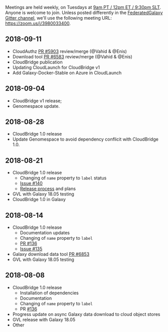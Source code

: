 Meetings are held weekly, on Tuesdays at [9am PT / 12pm ET / 9:30pm SLT](https://www.worldtimeserver.com/meeting-planner-times.aspx?&L0=US-OR&Day=14&Mon=8&Y=2018&L1=US-MD&L2=LK&L3=&L4=&L5=&L6=&L7=).
Anyone is welcome to join. Unless posted differently in the [FederatedGalaxy
Gitter channel](https://gitter.im/galaxyproject/FederatedGalaxy?utm_source=share-link&utm_medium=link&utm_campaign=share-link), we'll use the following meeting URL:
https://zoom.us/j/3980033400.

## 2018-09-11
- CloudAuthz [PR #5903](https://github.com/galaxyproject/galaxy/pull/5903) review/merge (@Vahid & @Enis)
- Download tool [PR #6583](https://github.com/galaxyproject/galaxy/pull/6583) review/merge (@Vahid & @Enis)
- CloudBridge publication
- Updating CloudLaunch for CloudBridge v1
- Add Galaxy-Docker-Stable on Azure in CloudLaunch

## 2018-09-04
- CloudBridge v1 release;
- Genomespace update.

## 2018-08-28
- CloudBridge 1.0 release
- Update Genomespace to avoid dependency conflicit with CloudBridge 1.0. 

## 2018-08-21
- CloudBridge 1.0 release
  - Changing of `name` property to `label` status
  - [Issue #140](https://github.com/CloudVE/cloudbridge/issues/140)
  - [Release process](http://cloudbridge.cloudve.org/en/latest/topics/release_process.html) and plans
- GVL with Galaxy 18.05 testing
- CloudBridge 1.0 in Galaxy

## 2018-08-14
- CloudBridge 1.0 release
  - Documentation updates
  - Changing of `name` property to `label`
  - [PR #136](https://github.com/CloudVE/cloudbridge/pull/136)
  - [Issue #135](https://github.com/CloudVE/cloudbridge/issues/135)
- Galaxy download data tool [PR #6853](https://github.com/galaxyproject/galaxy/pull/6583)
- GVL with Galaxy 18.05 testing

## 2018-08-08
- CloudBridge 1.0 release
  - Installation of dependencies
  - Documentation
  - Changing of `name` property to `label`
  - PR [#136](https://github.com/CloudVE/cloudbridge/pull/136)
- Progress update on async Galaxy data download to cloud object stores
- GVL release with Galaxy 18.05
- Other
